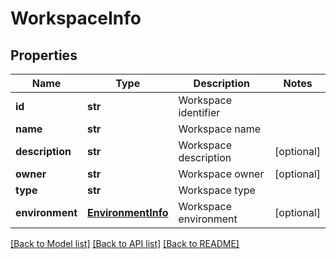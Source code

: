 # WorkspaceInfo

## Properties
Name | Type | Description | Notes
------------ | ------------- | ------------- | -------------
**id** | **str** | Workspace identifier | 
**name** | **str** | Workspace name | 
**description** | **str** | Workspace description | [optional] 
**owner** | **str** | Workspace owner | [optional] 
**type** | **str** | Workspace type | 
**environment** | [**EnvironmentInfo**](EnvironmentInfo.md) | Workspace environment | [optional] 

[[Back to Model list]](../README.md#documentation-for-models) [[Back to API list]](../README.md#documentation-for-api-endpoints) [[Back to README]](../README.md)


